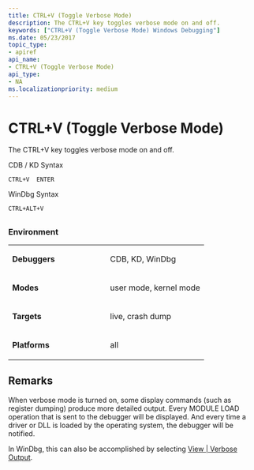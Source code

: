 ```yaml
---
title: CTRL+V (Toggle Verbose Mode)
description: The CTRL+V key toggles verbose mode on and off.
keywords: ["CTRL+V (Toggle Verbose Mode) Windows Debugging"]
ms.date: 05/23/2017
topic_type:
- apiref
api_name:
- CTRL+V (Toggle Verbose Mode)
api_type:
- NA
ms.localizationpriority: medium
---
```


# CTRL+V (Toggle Verbose Mode)


The CTRL+V key toggles verbose mode on and off.

CDB / KD Syntax

```dbgcmd
CTRL+V  ENTER 
```

WinDbg Syntax

```dbgcmd
CTRL+ALT+V 
```

## <span id="ddk_meta_ctrl_v_dbg"></span><span id="DDK_META_CTRL_V_DBG"></span>


### <span id="Environment"></span><span id="environment"></span><span id="ENVIRONMENT"></span>Environment

<table>
<colgroup>
<col width="50%" />
<col width="50%" />
</colgroup>
<tbody>
<tr class="odd">
<td align="left"><p><strong>Debuggers</strong></p></td>
<td align="left"><p>CDB, KD, WinDbg</p></td>
</tr>
<tr class="even">
<td align="left"><p><strong>Modes</strong></p></td>
<td align="left"><p>user mode, kernel mode</p></td>
</tr>
<tr class="odd">
<td align="left"><p><strong>Targets</strong></p></td>
<td align="left"><p>live, crash dump</p></td>
</tr>
<tr class="even">
<td align="left"><p><strong>Platforms</strong></p></td>
<td align="left"><p>all</p></td>
</tr>
</tbody>
</table>

 

## Remarks

When verbose mode is turned on, some display commands (such as register dumping) produce more detailed output. Every MODULE LOAD operation that is sent to the debugger will be displayed. And every time a driver or DLL is loaded by the operating system, the debugger will be notified.

In WinDbg, this can also be accomplished by selecting [View | Verbose Output](view---verbose-output.md).

 

 





